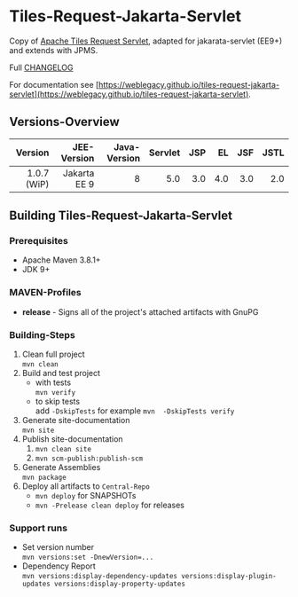 # Tiles-Request-Jakarta-Servlet

Copy of [Apache Tiles Request Servlet](https://github.com/apache/tiles-request/tree/trunk/tiles-request-servlet), adapted for jakarata-servlet (EE9+) and extends with JPMS.

Full [CHANGELOG](CHANGELOG.md)

For documentation see [https://weblegacy.github.io/tiles-request-jakarta-servlet](https://weblegacy.github.io/tiles-request-jakarta-servlet).

## Versions-Overview

| Version     | JEE-Version  | Java-Version | Servlet | JSP | EL  | JSF | JSTL |
|------------:|-------------:|-------------:|--------:|----:|----:|----:|-----:|
| 1.0.7 (WiP) | Jakarta EE 9 |            8 |     5.0 | 3.0 | 4.0 | 3.0 |  2.0 |

## Building Tiles-Request-Jakarta-Servlet

### Prerequisites

* Apache Maven 3.8.1\+
* JDK 9\+

### MAVEN-Profiles

* **release** - Signs all of the project's attached artifacts with GnuPG

### Building-Steps

1. Clean full project  
   `mvn clean`
2. Build and test project
   * with tests  
     `mvn verify`
   * to skip tests  
     add `-DskipTests` for example `mvn  -DskipTests verify`
3. Generate site-documentation  
   `mvn site`  
4. Publish site-documentation  
   1. `mvn clean site`
   2. `mvn scm-publish:publish-scm`
5. Generate Assemblies  
   `mvn package`
8. Deploy all artifacts to `Central-Repo`  
   * `mvn deploy` for SNAPSHOTs
   * `mvn -Prelease clean deploy` for releases

### Support runs

* Set version number  
  `mvn versions:set -DnewVersion=...`
* Dependency Report  
  `mvn versions:display-dependency-updates versions:display-plugin-updates versions:display-property-updates`
